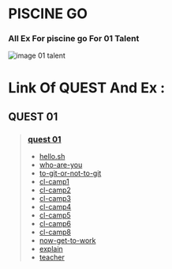 # PISCINE GO 
### All Ex For piscine go For 01 Talent

![image 01 talent](https://media.licdn.com/dms/image/D4E0BAQHuLAGl5fPDew/company-logo_200_200/0/1665135963769/01talent_logo?e=2147483647&v=beta&t=2K0K4NbgbBqNhQ826rtormokmvykIqc1N3_Pk9WQZL4)

# Link Of QUEST And Ex :
## QUEST 01 
> ### [quest 01](https://github.com/Saad-Ayady/piscine-go/tree/main/QUEST%2001)<br />
> -    [hello.sh](https://github.com/Saad-Ayady/piscine-go/blob/main/QUEST%2001/hello.sh)<br />
> -    [who-are-you](https://github.com/Saad-Ayady/piscine-go/blob/main/QUEST%2001/who-are-you.sh)<br />
> -    [to-git-or-not-to-git](https://github.com/Saad-Ayady/piscine-go/blob/main/QUEST%2001/to-git-or-not-to-git.sh)<br />
> -    [cl-camp1](https://github.com/Saad-Ayady/piscine-go/blob/main/QUEST%2001/mastertheLS)<br />
> -    [cl-camp2](https://github.com/Saad-Ayady/piscine-go/blob/main/QUEST%2001/r)<br />
> -    [cl-camp3](https://github.com/Saad-Ayady/piscine-go/blob/main/QUEST%2001/look)<br />
> -    [cl-camp4](https://github.com/Saad-Ayady/piscine-go/blob/main/QUEST%2001/myfamily.sh)<br />
> -    [cl-camp5](https://github.com/Saad-Ayady/piscine-go/blob/main/QUEST%2001/lookagain.sh)<br />
> -    [cl-camp6](https://github.com/Saad-Ayady/piscine-go/blob/main/QUEST%2001/countfiles.sh)<br />
> -    [cl-camp8](https://github.com/Saad-Ayady/piscine-go/blob/main/QUEST%2001/skip.sh)<br />
> -    [now-get-to-work](https://github.com/Saad-Ayady/piscine-go/blob/main/QUEST%2001/my_answer.sh)<br />
> -    [explain](https://github.com/Saad-Ayady/piscine-go/blob/main/QUEST%2001/explain.sh)<br />
> -    [teacher](https://github.com/Saad-Ayady/piscine-go/blob/main/QUEST%2001/teacher.sh)<br />
    
